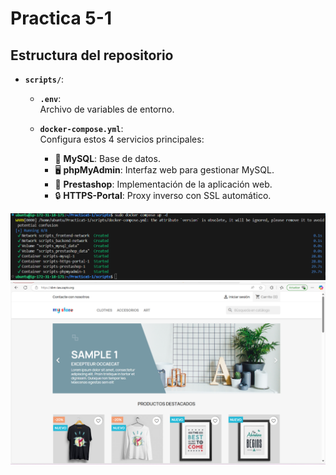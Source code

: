 # Practica 5-1
## Estructura del repositorio

- **`scripts/`**:  

  - **`.env`**:  
  Archivo de variables de entorno.

   - **`docker-compose.yml`**:  
  Configura estos 4 servicios principales:
        - 🐬 **MySQL**: Base de datos.
        - 🖥️ **phpMyAdmin**: Interfaz web para gestionar MySQL.
        - 🛒 **Prestashop**: Implementación de la aplicación web.
        - 🔒 **HTTPS-Portal**: Proxy inverso con SSL automático.

![](../capturas/ejecucion5.1.png)
![](../capturas/prestashop.png)